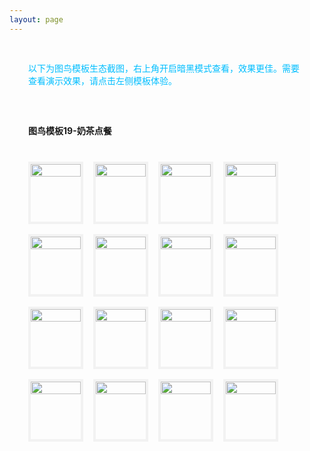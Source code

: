 ```yaml
---
layout: page
---
```

<meta name="referrer" content="never">
<!-- <demo-model url="/"></demo-model> -->

<div style="padding: 30px; color: #01BEFF">以下为图鸟模板生态截图，右上角开启暗黑模式查看，效果更佳。需要查看演示效果，请点击左侧模板体验。</div>



<div style="padding: 30px;font-weight: bold;">图鸟模板19-奶茶点餐</div>

<!-- 完成，已检查 -->
<div class="waterfall">
  <!-- tabbar -->
  <div class="box">
    <img src="https://cdn.nlark.com/yuque/0/2025/jpeg/280373/1737171959151-assets/web-upload/b6d0986f-dbac-4bd0-a360-4c7b2b3cf15d.jpeg" />
  </div>
  <div class="box">
    <img src="https://cdn.nlark.com/yuque/0/2025/jpeg/280373/1737171959329-assets/web-upload/20d73702-d1d7-4dd0-a805-3f2ee28c8756.jpeg" />
  </div>
  <div class="box">
    <img src="https://cdn.nlark.com/yuque/0/2025/jpeg/280373/1737172131197-assets/web-upload/5ca5ae0b-9dba-49b0-9b43-db3e8aa36ca2.jpeg" />
  </div>
  <div class="box">
    <img src="https://cdn.nlark.com/yuque/0/2025/jpeg/280373/1737171959715-assets/web-upload/b54b52e4-17db-4815-af03-a1024778b446.jpeg" />
  </div>
  <div class="box">
    <img src="https://cdn.nlark.com/yuque/0/2025/jpeg/280373/1737171959264-assets/web-upload/8d2b2fd3-f227-441f-8ef5-4169d7dcb100.jpeg" />
  </div>

  <div class="box">
    <img src="https://cdn.nlark.com/yuque/0/2025/jpeg/280373/1737171958663-assets/web-upload/7be0271a-8e74-4c53-92e2-d60e98ca5ed3.jpeg" />
  </div>
  <div class="box">
    <img src="https://cdn.nlark.com/yuque/0/2025/jpeg/280373/1737171960029-assets/web-upload/bc2f558c-9754-4f36-9643-23fd7a886104.jpeg" />
  </div>
  <div class="box">
    <img src="https://cdn.nlark.com/yuque/0/2025/jpeg/280373/1737171960596-assets/web-upload/a3302c44-2afb-4e61-b6fd-d2b074b65c98.jpeg" />
  </div>
  <div class="box">
    <img src="https://cdn.nlark.com/yuque/0/2025/jpeg/280373/1737171961006-assets/web-upload/fddd9d4a-299a-43a8-aa80-70f6f69c8eec.jpeg" />
  </div>
  <div class="box">
    <img src="https://cdn.nlark.com/yuque/0/2025/jpeg/280373/1737171961242-assets/web-upload/60fe59bc-c515-4757-95a9-4fba85256019.jpeg" />
  </div>
  <div class="box">
    <img src="https://cdn.nlark.com/yuque/0/2025/jpeg/280373/1737171961311-assets/web-upload/0952c270-8ce8-4837-befd-ea0480d5c7d7.jpeg" />
  </div>
  <div class="box">
    <img src="https://cdn.nlark.com/yuque/0/2025/jpeg/280373/1737171961357-assets/web-upload/1d43258d-74d5-4313-adba-07c67fe49730.jpeg" />
  </div>
  <div class="box">
    <img src="https://cdn.nlark.com/yuque/0/2025/jpeg/280373/1737171961643-assets/web-upload/b4d556bd-3793-4522-940b-4f06247dfea1.jpeg" />
  </div>
  <div class="box">
    <img src="https://cdn.nlark.com/yuque/0/2025/jpeg/280373/1737171961642-assets/web-upload/312e54f4-86fc-4525-ade4-037eb94ab41d.jpeg" />
  </div>
  <div class="box">
    <img src="https://cdn.nlark.com/yuque/0/2025/jpeg/280373/1737171961886-assets/web-upload/f4921931-9565-4185-a7d6-ac39fb1c12aa.jpeg" />
  </div>
  <div class="box">
    <img src="https://cdn.nlark.com/yuque/0/2025/jpeg/280373/1737171962706-assets/web-upload/86d16e51-a615-44fe-a5ba-173c140b4218.jpeg" />
  </div>
</div>


<style scoped>


@media screen and (max-width:400px) {

}

.waterfall {
  column-count: 5; /* 设置列数 */
  column-gap: 16px; /* 设置列间距 */
  width: 100%;
  max-width: 1200px;
  margin: 0 auto;
  padding: 10px 36px 30px 30px;
}

.waterfall-pc {
  column-count: 2; /* 设置列数 */
  column-gap: 16px; /* 设置列间距 */
  width: 100%;
  max-width: 1200px;
  margin: 0 auto;
  padding: 10px 36px 30px 30px;
}

.waterfall-icon {
  column-count: 1; /* 设置列数 */
  column-gap: 16px; /* 设置列间距 */
  width: 100%;
  max-width: 1200px;
  margin: 0 auto;
  padding: 10px 36px 30px 30px;
}

.box {
  min-height: 100px;
  /* background-color: #f0f0f0; */
  margin: 0 0 16px; /* 设置项间距 */
  box-sizing: border-box;
  break-inside: avoid; /* 防止元素在列中被拆分 */
  border: 4px solid #AAAAAA20;
	/* border-radius: 10px; */
  -webkit-transition: 0.2s;
		transition: 0.2s;
}
	.box:hover {
	  border: 4px solid #01BEFF;
    /* border-radius: 10px; */
	}

.box img {
    width: 100%;
    height: auto;
    display: block;
    /* border-radius: 10px; */
    overflow: hide
}
</style>

